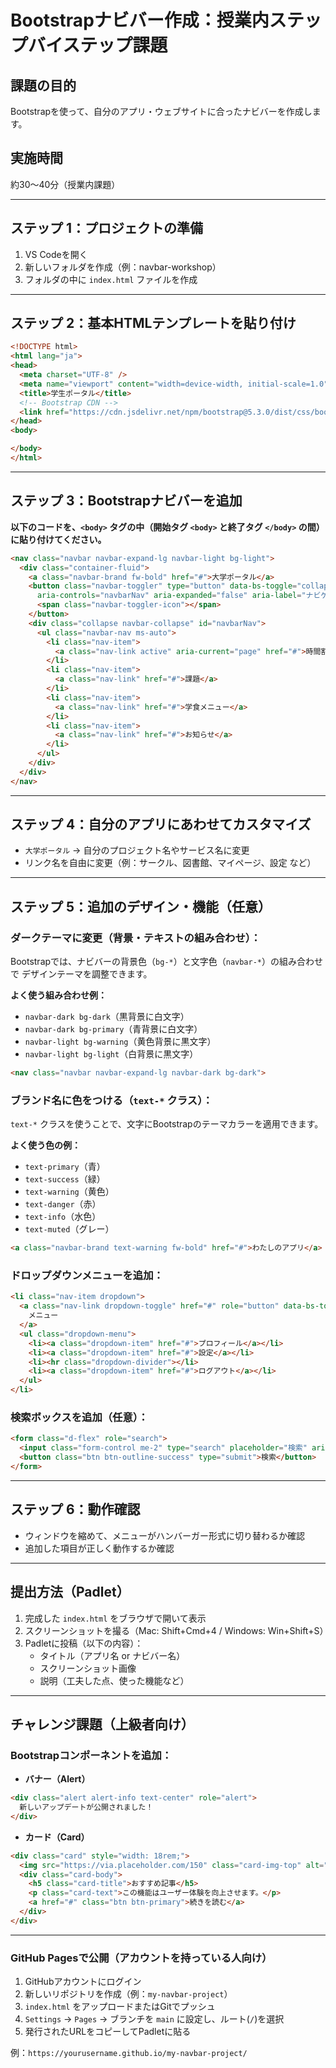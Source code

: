 
# Bootstrapナビバー作成：授業内ステップバイステップ課題

## 課題の目的  
Bootstrapを使って、自分のアプリ・ウェブサイトに合ったナビバーを作成します。

## 実施時間  
約30〜40分（授業内課題）

---

## ステップ 1：プロジェクトの準備
1. VS Codeを開く  
2. 新しいフォルダを作成（例：navbar-workshop）  
3. フォルダの中に `index.html` ファイルを作成

---

## ステップ 2：基本HTMLテンプレートを貼り付け

```html
<!DOCTYPE html>
<html lang="ja">
<head>
  <meta charset="UTF-8" />
  <meta name="viewport" content="width=device-width, initial-scale=1.0" />
  <title>学生ポータル</title>
  <!-- Bootstrap CDN -->
  <link href="https://cdn.jsdelivr.net/npm/bootstrap@5.3.0/dist/css/bootstrap.min.css" rel="stylesheet">
</head>
<body>

</body>
</html>
```

---

## ステップ 3：Bootstrapナビバーを追加

**以下のコードを、`<body>` タグの中（開始タグ `<body>` と終了タグ `</body>` の間）に貼り付けてください。**


```html
<nav class="navbar navbar-expand-lg navbar-light bg-light">
  <div class="container-fluid">
    <a class="navbar-brand fw-bold" href="#">大学ポータル</a>
    <button class="navbar-toggler" type="button" data-bs-toggle="collapse" data-bs-target="#navbarNav"
      aria-controls="navbarNav" aria-expanded="false" aria-label="ナビゲーションの切り替え">
      <span class="navbar-toggler-icon"></span>
    </button>
    <div class="collapse navbar-collapse" id="navbarNav">
      <ul class="navbar-nav ms-auto">
        <li class="nav-item">
          <a class="nav-link active" aria-current="page" href="#">時間割</a>
        </li>
        <li class="nav-item">
          <a class="nav-link" href="#">課題</a>
        </li>
        <li class="nav-item">
          <a class="nav-link" href="#">学食メニュー</a>
        </li>
        <li class="nav-item">
          <a class="nav-link" href="#">お知らせ</a>
        </li>
      </ul>
    </div>
  </div>
</nav>
```

---

## ステップ 4：自分のアプリにあわせてカスタマイズ


- `大学ポータル` → 自分のプロジェクト名やサービス名に変更  
- リンク名を自由に変更（例：サークル、図書館、マイページ、設定 など）

---

## ステップ 5：追加のデザイン・機能（任意）

### ダークテーマに変更（背景・テキストの組み合わせ）：

Bootstrapでは、ナビバーの背景色（`bg-*`）と文字色（`navbar-*`）の組み合わせで
デザインテーマを調整できます。

**よく使う組み合わせ例：**
- `navbar-dark bg-dark`（黒背景に白文字）
- `navbar-dark bg-primary`（青背景に白文字）
- `navbar-light bg-warning`（黄色背景に黒文字）
- `navbar-light bg-light`（白背景に黒文字）



```html
<nav class="navbar navbar-expand-lg navbar-dark bg-dark">
```

### ブランド名に色をつける（`text-*` クラス）：

`text-*` クラスを使うことで、文字にBootstrapのテーマカラーを適用できます。

**よく使う色の例：**
- `text-primary`（青）
- `text-success`（緑）
- `text-warning`（黄色）
- `text-danger`（赤）
- `text-info`（水色）
- `text-muted`（グレー）


```html
<a class="navbar-brand text-warning fw-bold" href="#">わたしのアプリ</a>
```


### ドロップダウンメニューを追加：

```html
<li class="nav-item dropdown">
  <a class="nav-link dropdown-toggle" href="#" role="button" data-bs-toggle="dropdown" aria-expanded="false">
    メニュー
  </a>
  <ul class="dropdown-menu">
    <li><a class="dropdown-item" href="#">プロフィール</a></li>
    <li><a class="dropdown-item" href="#">設定</a></li>
    <li><hr class="dropdown-divider"></li>
    <li><a class="dropdown-item" href="#">ログアウト</a></li>
  </ul>
</li>
```


### 検索ボックスを追加（任意）：


```html
<form class="d-flex" role="search">
  <input class="form-control me-2" type="search" placeholder="検索" aria-label="検索">
  <button class="btn btn-outline-success" type="submit">検索</button>
</form>
```


---

## ステップ 6：動作確認
- ウィンドウを縮めて、メニューがハンバーガー形式に切り替わるか確認  
- 追加した項目が正しく動作するか確認

---

## 提出方法（Padlet）

1. 完成した `index.html` をブラウザで開いて表示  
2. スクリーンショットを撮る（Mac: Shift+Cmd+4 / Windows: Win+Shift+S）  
3. Padletに投稿（以下の内容）：
   - タイトル（アプリ名 or ナビバー名）  
   - スクリーンショット画像  
   - 説明（工夫した点、使った機能など）

---

## チャレンジ課題（上級者向け）

### Bootstrapコンポーネントを追加：
- **バナー（Alert）**

```html
<div class="alert alert-info text-center" role="alert">
  新しいアップデートが公開されました！
</div>
```

- **カード（Card）**

```html
<div class="card" style="width: 18rem;">
  <img src="https://via.placeholder.com/150" class="card-img-top" alt="...">
  <div class="card-body">
    <h5 class="card-title">おすすめ記事</h5>
    <p class="card-text">この機能はユーザー体験を向上させます。</p>
    <a href="#" class="btn btn-primary">続きを読む</a>
  </div>
</div>
```

---

### GitHub Pagesで公開（アカウントを持っている人向け）

1. GitHubアカウントにログイン  
2. 新しいリポジトリを作成（例：`my-navbar-project`）  
3. `index.html` をアップロードまたはGitでプッシュ  
4. `Settings` → `Pages` → ブランチを `main` に設定し、ルート(`/`)を選択  
5. 発行されたURLをコピーしてPadletに貼る

例：`https://yourusername.github.io/my-navbar-project/`

